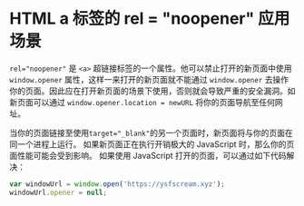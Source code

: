 # HTML a 标签的 rel = "noopener" 应用场景

`rel="noopener"` 是 `<a>` 超链接标签的一个属性。他可以禁止打开的新页面中使用 `window.opener` 属性，这样一来打开的新页面就不能通过 `window.opener` 去操作你的页面。因此应在打开新页面的场景下使用，否则就会导致严重的安全漏洞。如新页面可以通过 `window.opener.location = newURL` 将你的页面导航至任何网址。



当你的页面链接至使用` target="_blank" `的另一个页面时，新页面将与你的页面在同一个进程上运行。 如果新页面正在执行开销极大的 JavaScript 时，那么你的页面性能可能会受到影响。
如果使用 JavaScript 打开的页面，可以通过如下代码解决：

```js
var windowUrl = window.open('https://ysfscream.xyz');
windowUrl.opener = null;
```